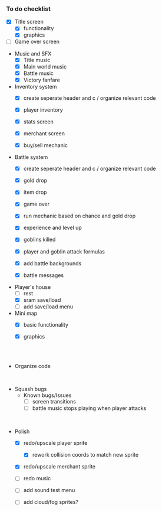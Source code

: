 ### To do checklist

- [x]  Title screen
    - [x]  functionality
    - [x]  graphics
- [ ]  Game over screen

- Music and SFX
    - [x]  Title music
    - [x]  Main world music
    - [x]  Battle music
    - [x]  Victory fanfare
    
- Inventory system
    - [x]  create seperate header and c / organize relevant code
    - [x]  player inventory
    - [x]  stats screen
    - [x]  merchant screen
    - [x]  buy/sell mechanic
    

- Battle system
    - [x]  create seperate header and c / organize relevant code
    - [x] gold drop
    - [x] item drop
    - [x] game over
    - [x] run mechanic based on chance and gold drop
    - [x] experience and level up
    - [x] goblins killed
    - [x] player and goblin attack formulas
    - [x] add battle backgrounds
    - [x] battle messages
    


- Player's house
    - [ ] rest
    - [x] sram save/load
    - [ ] add save/load menu
    
- Mini map
    - [x] basic functionality
    - [x] graphics


<br><br>

- Organize code
 
<br>

- Squash bugs
    - Known bugs/Issues
        - [ ] screen transitions
        - [ ] battle music stops playing when player attacks
        
<br>

- Polish
    - [x] redo/upscale player sprite
        - [x] rework collision coords to match new sprite
    - [x] redo/upscale merchant sprite
    - [ ] redo music
    - [ ] add sound test menu
    - [ ] add cloud/fog sprites?



